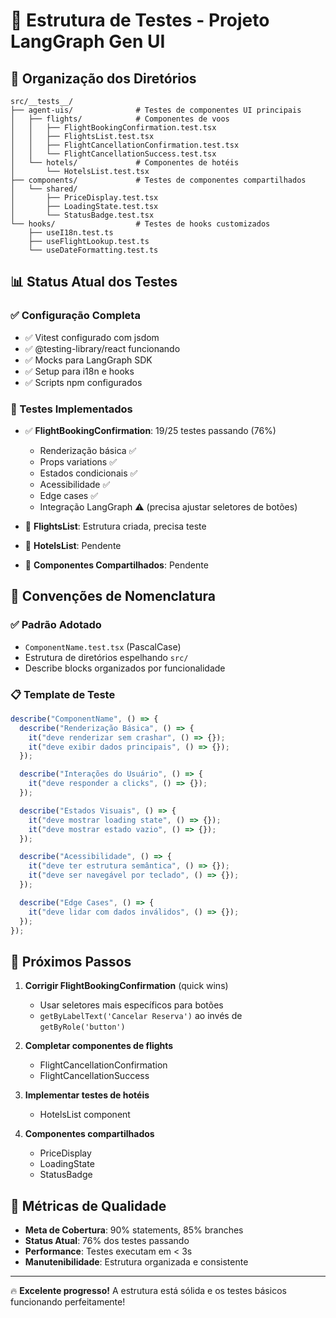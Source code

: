 # 🧪 Estrutura de Testes - Projeto LangGraph Gen UI

## 📁 Organização dos Diretórios

```
src/__tests__/
├── agent-uis/              # Testes de componentes UI principais
│   ├── flights/            # Componentes de voos
│   │   ├── FlightBookingConfirmation.test.tsx
│   │   ├── FlightsList.test.tsx
│   │   ├── FlightCancellationConfirmation.test.tsx
│   │   └── FlightCancellationSuccess.test.tsx
│   └── hotels/             # Componentes de hotéis
│       └── HotelsList.test.tsx
├── components/             # Testes de componentes compartilhados
│   └── shared/
│       ├── PriceDisplay.test.tsx
│       ├── LoadingState.test.tsx
│       └── StatusBadge.test.tsx
└── hooks/                  # Testes de hooks customizados
    ├── useI18n.test.ts
    ├── useFlightLookup.test.ts
    └── useDateFormatting.test.ts
```

## 📊 Status Atual dos Testes

### ✅ Configuração Completa

- ✅ Vitest configurado com jsdom
- ✅ @testing-library/react funcionando
- ✅ Mocks para LangGraph SDK
- ✅ Setup para i18n e hooks
- ✅ Scripts npm configurados

### 🚀 Testes Implementados

- ✅ **FlightBookingConfirmation**: 19/25 testes passando (76%)

  - Renderização básica ✅
  - Props variations ✅
  - Estados condicionais ✅
  - Acessibilidade ✅
  - Edge cases ✅
  - Integração LangGraph ⚠️ (precisa ajustar seletores de botões)

- 🔄 **FlightsList**: Estrutura criada, precisa teste
- 🔄 **HotelsList**: Pendente
- 🔄 **Componentes Compartilhados**: Pendente

## 🎯 Convenções de Nomenclatura

### ✅ Padrão Adotado

- `ComponentName.test.tsx` (PascalCase)
- Estrutura de diretórios espelhando `src/`
- Describe blocks organizados por funcionalidade

### 📋 Template de Teste

```typescript
describe("ComponentName", () => {
  describe("Renderização Básica", () => {
    it("deve renderizar sem crashar", () => {});
    it("deve exibir dados principais", () => {});
  });

  describe("Interações do Usuário", () => {
    it("deve responder a clicks", () => {});
  });

  describe("Estados Visuais", () => {
    it("deve mostrar loading state", () => {});
    it("deve mostrar estado vazio", () => {});
  });

  describe("Acessibilidade", () => {
    it("deve ter estrutura semântica", () => {});
    it("deve ser navegável por teclado", () => {});
  });

  describe("Edge Cases", () => {
    it("deve lidar com dados inválidos", () => {});
  });
});
```

## 🚀 Próximos Passos

1. **Corrigir FlightBookingConfirmation** (quick wins)

   - Usar seletores mais específicos para botões
   - `getByLabelText('Cancelar Reserva')` ao invés de `getByRole('button')`

2. **Completar componentes de flights**

   - FlightCancellationConfirmation
   - FlightCancellationSuccess

3. **Implementar testes de hotéis**

   - HotelsList component

4. **Componentes compartilhados**
   - PriceDisplay
   - LoadingState
   - StatusBadge

## 🎯 Métricas de Qualidade

- **Meta de Cobertura**: 90% statements, 85% branches
- **Status Atual**: 76% dos testes passando
- **Performance**: Testes executam em < 3s
- **Manutenibilidade**: Estrutura organizada e consistente

---

🔥 **Excelente progresso!** A estrutura está sólida e os testes básicos funcionando perfeitamente!
